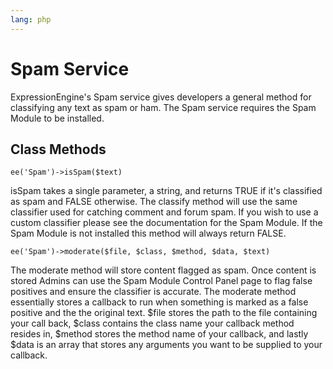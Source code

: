 ```yaml
---
lang: php
---
```


<!--
    This source file is part of the open source project
    ExpressionEngine User Guide (https://github.com/ExpressionEngine/ExpressionEngine-User-Guide)

    @link      https://expressionengine.com/
    @copyright Copyright (c) 2003-2020, Packet Tide, LLC (https://packettide.com)
    @license   https://expressionengine.com/license Licensed under Apache License, Version 2.0
-->

# Spam Service

ExpressionEngine's Spam service gives developers a general method for classifying any text as spam or ham. The Spam service requires the Spam Module to be installed.

## Class Methods

    ee('Spam')->isSpam($text)

isSpam takes a single parameter, a string, and returns TRUE if it's classified as spam and FALSE otherwise. The classify method will use the same classifier used for catching comment and forum spam. If you wish to use a custom classifier please see the documentation for the Spam Module. If the Spam Module is not installed this method will always return FALSE.

    ee('Spam')->moderate($file, $class, $method, $data, $text)

The moderate method will store content flagged as spam. Once content is stored Admins can use the Spam Module Control Panel page to flag false positives and ensure the classifier is accurate. The moderate method essentially stores a callback to run when something is marked as a false positive and the the original text. $file stores the path to the file containing your call back, $class contains the class name your callback method resides in, $method stores the method name of your callback, and lastly $data is an array that stores any arguments you want to be supplied to your callback.

